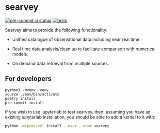 # searvey

[![pre-commit.ci status](https://results.pre-commit.ci/badge/github/oceanmodeling/searvey/master.svg)](https://results.pre-commit.ci/latest/github/oceanmodeling/searvey/master)
[![tests](https://github.com/oceanmodeling/searvey/actions/workflows/run_tests.yml/badge.svg)](https://github.com/oceanmodeling/searvey/actions/workflows/run_tests.yml)

Searvey aims to provide the following functionality:

- Unified catalogue of observational data including near real time.

- Real time data analysis/clean up to facilitate comparison with numerical models.

- On demand data retrieval from multiple sources.

## For developers

```
python3 -mvenv .venv
source .venv/bin/activate
poetry install
pre-commit install
```

If you wish to use jupyterlab to test searvey, then, assuming you have an existing jupyterlab
installation, you should be able to add a kernel to it with:

```bash
python -mipykernel install --user --name searvey
```
